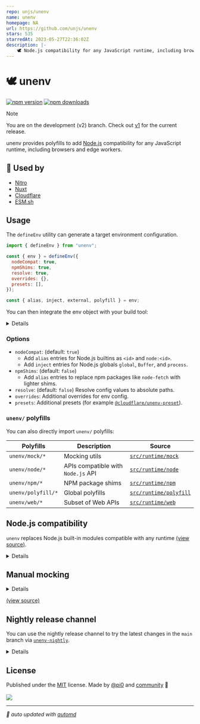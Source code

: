 ```yaml
---
repo: unjs/unenv
name: unenv
homepage: NA
url: https://github.com/unjs/unenv
stars: 535
starredAt: 2023-05-27T22:36:02Z
description: |-
    🕊️ Node.js compatibility for any JavaScript runtime, including browsers and edge workers.
---
```


# 🕊️ unenv

<!-- automd:badges color=yellow packagephobia -->

[![npm version](https://img.shields.io/npm/v/unenv?color=yellow)](https://npmjs.com/package/unenv)
[![npm downloads](https://img.shields.io/npm/dm/unenv?color=yellow)](https://npm.chart.dev/unenv)

<!-- /automd -->

> [!NOTE]
> You are on the development (v2) branch. Check out [v1](https://github.com/unjs/unenv/tree/v1) for the current release.

unenv provides polyfills to add [Node.js](https://nodejs.org/) compatibility for any JavaScript runtime, including browsers and edge workers.

## 🌟 Used by

- [Nitro](https://nitro.build/)
- [Nuxt](https://nuxt.com/)
- [Cloudflare](https://developers.cloudflare.com/workers/runtime-apis/nodejs/)
- [ESM.sh](https://esm.sh/)

## Usage

The `defineEnv` utility can generate a target environment configuration.

```js
import { defineEnv } from "unenv";

const { env } = defineEnv({
  nodeCompat: true,
  npmShims: true,
  resolve: true,
  overrides: {},
  presets: [],
});

const { alias, inject, external, polyfill } = env;
```

You can then integrate the env object with your build tool:

<details>

| Bundler  | `alias`                                                                       | `inject`                                                                       | `external`                                                               |
| -------- | ----------------------------------------------------------------------------- | ------------------------------------------------------------------------------ | ------------------------------------------------------------------------ |
| rollup   | [`@rollup/plugin-alias`](https://www.npmjs.com/package/@rollup/plugin-alias)  | [`@rollup/plugin-inject`](https://www.npmjs.com/package/@rollup/plugin-inject) | [`external`](https://rollupjs.org/configuration-options/#external)       |
| rolldown | [`resolve.alias`](https://rolldown.rs/reference/config-options#resolve-alias) | [`inject`](https://rolldown.rs/reference/config-options#inject)                | [`external`](https://rolldown.rs/reference/config-options#external)      |
| vite     | [`resolve.alias`](https://vite.dev/config/shared-options#resolve-alias)       | [`@rollup/plugin-inject`](https://www.npmjs.com/package/@rollup/plugin-inject) | [`ssr.external`](https://vite.dev/config/ssr-options#ssr-external)       |
| esbuild  | [`alias`](https://esbuild.github.io/api/#alias)                               | [`inject`](https://esbuild.github.io/api/#inject)                              | [`external`](https://esbuild.github.io/api/#external)                    |
| rspack   | [`resolve.alias`](https://rspack.dev/config/resolve#resolvealias)             | -                                                                              | [`externals`](https://rspack.dev/config/externals#externals-1)           |
| webpack  | [`resolve.alias`](https://webpack.js.org/configuration/resolve/#resolvealias) | [`webpack-plugin-inject`](https://www.npmjs.com/package/webpack-inject-plugin) | [`externals`](https://webpack.js.org/configuration/externals/#externals) |

</details>

### Options

- `nodeCompat`: (default: `true`)
  - Add `alias` entries for Node.js builtins as `<id>` and `node:<id>`.
  - Add `inject` entries for Node.js globals `global`, `Buffer`, and `process`.
- `npmShims`: (default: `false`)
  - Add `alias` entries to replace npm packages like `node-fetch` with lighter shims.
- `resolve`: (default: `false`) Resolve config values to absolute paths.
- `overrides`: Additional overrides for env config.
- `presets`: Additional presets (for example [`@cloudflare/unenv-preset`](https://npmjs.com/@cloudflare/unenv-preset/)).

### `unenv/` polyfills

You can also directly import `unenv/` polyfills:

| Polyfills          | Description                        | Source                                                                                 |
| ------------------ | ---------------------------------- | -------------------------------------------------------------------------------------- |
| `unenv/mock/*`     | Mocking utils                      | [`src/runtime/mock`](https://github.com/unjs/unenv/tree/main/src/runtime/mock)         |
| `unenv/node/*`     | APIs compatible with `Node.js` API | [`src/runtime/node`](https://github.com/unjs/unenv/tree/main/src/runtime/node)         |
| `unenv/npm/*`      | NPM package shims                  | [`src/runtime/npm`](https://github.com/unjs/unenv/tree/main/src/runtime/npm)           |
| `unenv/polyfill/*` | Global polyfills                   | [`src/runtime/polyfill`](https://github.com/unjs/unenv/tree/main/src/runtime/polyfill) |
| `unenv/web/*`      | Subset of Web APIs                 | [`src/runtime/web`](https://github.com/unjs/unenv/tree/main/src/runtime/web)           |

## Node.js compatibility

`unenv` replaces Node.js built-in modules compatible with any runtime [(view source)](./src/runtime/node).

<details>

<!-- automd:file src="./coverage/unenv.md" -->

- ✅ [node:assert](https://nodejs.org/api/assert.html)
- ✅ [node:assert/strict](https://nodejs.org/api/assert.html)
- ✅ [node:async_hooks](https://nodejs.org/api/async_hooks.html)
- ✅ [node:buffer](https://nodejs.org/api/buffer.html)
- ✅ [node:child_process](https://nodejs.org/api/child_process.html)
- ✅ [node:cluster](https://nodejs.org/api/cluster.html)
- ✅ [node:console](https://nodejs.org/api/console.html)
- ✅ [node:constants](https://nodejs.org/api/constants.html)
- ✅ [node:crypto](https://nodejs.org/api/crypto.html)
- ✅ [node:dgram](https://nodejs.org/api/dgram.html)
- ✅ [node:diagnostics_channel](https://nodejs.org/api/diagnostics_channel.html)
- ✅ [node:dns](https://nodejs.org/api/dns.html)
- ✅ [node:dns/promises](https://nodejs.org/api/dns.html)
- ✅ [node:domain](https://nodejs.org/api/domain.html)
- ✅ [node:events](https://nodejs.org/api/events.html)
- ✅ [node:fs](https://nodejs.org/api/fs.html)
- ✅ [node:fs/promises](https://nodejs.org/api/fs.html)
- ✅ [node:http](https://nodejs.org/api/http.html)
- ✅ [node:http2](https://nodejs.org/api/http2.html)
- ✅ [node:https](https://nodejs.org/api/https.html)
- ✅ [node:inspector](https://nodejs.org/api/inspector.html)
- ✅ [node:inspector/promises](https://nodejs.org/api/inspector.html)
- ✅ [node:module](https://nodejs.org/api/module.html)
- ✅ [node:net](https://nodejs.org/api/net.html)
- ✅ [node:os](https://nodejs.org/api/os.html)
- ✅ [node:path](https://nodejs.org/api/path.html)
- ✅ [node:path/posix](https://nodejs.org/api/path.html)
- ✅ [node:path/win32](https://nodejs.org/api/path.html)
- ✅ [node:perf_hooks](https://nodejs.org/api/perf_hooks.html)
- ✅ [node:process](https://nodejs.org/api/process.html)
- ✅ [node:punycode](https://nodejs.org/api/punycode.html)
- ✅ [node:querystring](https://nodejs.org/api/querystring.html)
- ✅ [node:readline](https://nodejs.org/api/readline.html)
- ✅ [node:readline/promises](https://nodejs.org/api/readline.html)
- ✅ [node:repl](https://nodejs.org/api/repl.html)
- ✅ [node:stream](https://nodejs.org/api/stream.html)
- ✅ [node:stream/consumers](https://nodejs.org/api/stream.html)
- ✅ [node:stream/promises](https://nodejs.org/api/stream.html)
- ✅ [node:stream/web](https://nodejs.org/api/stream.html)
- ✅ [node:string_decoder](https://nodejs.org/api/string_decoder.html)
- ✅ [node:sys](https://nodejs.org/api/sys.html)
- ✅ [node:timers](https://nodejs.org/api/timers.html)
- ✅ [node:timers/promises](https://nodejs.org/api/timers.html)
- ✅ [node:tls](https://nodejs.org/api/tls.html)
- ✅ [node:trace_events](https://nodejs.org/api/trace_events.html)
- ✅ [node:tty](https://nodejs.org/api/tty.html)
- ✅ [node:url](https://nodejs.org/api/url.html)
- ✅ [node:util](https://nodejs.org/api/util.html)
- ✅ [node:util/types](https://nodejs.org/api/util.html)
- ✅ [node:v8](https://nodejs.org/api/v8.html)
- ✅ [node:vm](https://nodejs.org/api/vm.html)
- ✅ [node:wasi](https://nodejs.org/api/wasi.html)
- ✅ [node:worker_threads](https://nodejs.org/api/worker_threads.html)
- ✅ [node:zlib](https://nodejs.org/api/zlib.html)

<!-- /automd -->

</details>

## Manual mocking

<details>

```js
// Magic proxy to replace any unknown API
import MockProxy from "unenv/mock/proxy";

// You can also create named mocks
const lib = MockProxy.__createMock__("lib", {
  /* overrides */
});
```

</details>

[(view source)](./src/runtime/mock)

## Nightly release channel

You can use the nightly release channel to try the latest changes in the `main` branch via [`unenv-nightly`](https://www.npmjs.com/package/unenv-nightly).

<details>

If directly using `unenv` in your project:

```json
{
  "devDependencies": {
    "unenv": "npm:unenv-nightly"
  }
}
```

If using `unenv` via another tool (Nuxt or Nitro) in your project:

```json
{
  "resolutions": {
    "unenv": "npm:unenv-nightly"
  }
}
```

</details>

## License

<!-- automd:contributors license=MIT author=pi0 -->

Published under the [MIT](https://github.com/unjs/unenv/blob/main/LICENSE) license.
Made by [@pi0](https://github.com/pi0) and [community](https://github.com/unjs/unenv/graphs/contributors) 💛
<br><br>
<a href="https://github.com/unjs/unenv/graphs/contributors">
<img src="https://contrib.rocks/image?repo=unjs/unenv" />
</a>

<!-- /automd -->

<!-- automd:with-automd -->

---

_🤖 auto updated with [automd](https://automd.unjs.io)_

<!-- /automd -->

